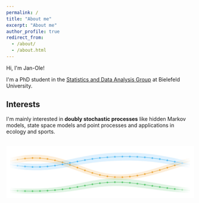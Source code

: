 ```yaml
---
permalink: /
title: "About me"
excerpt: "About me"
author_profile: true
redirect_from: 
  - /about/
  - /about.html
---
```


Hi, I'm Jan-Ole!

I'm a PhD student in the <a href="https://www.uni-bielefeld.de/fakultaeten/wirtschaftswissenschaften/lehrbereiche/stats/index.xml" target = "_blank">Statistics and Data Analysis Group</a> at Bielefeld University.

## Interests

I'm mainly interested in **doubly stochastic processes** like hidden Markov models, state space models and point processes and applications in ecology and sports.

<br>
<img src="../images/pvariation_new.jpg">
